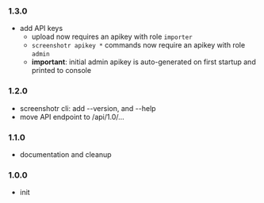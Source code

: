 ### 1.3.0
- add API keys
  - upload now requires an apikey with role `importer`
  - `screenshotr apikey *` commands now require an apikey with role `admin`
  - **important**: initial admin apikey is auto-generated on first startup and printed to console

### 1.2.0
- screenshotr cli: add --version, and --help
- move API endpoint to /api/1.0/...

### 1.1.0
- documentation and cleanup

### 1.0.0
- init
